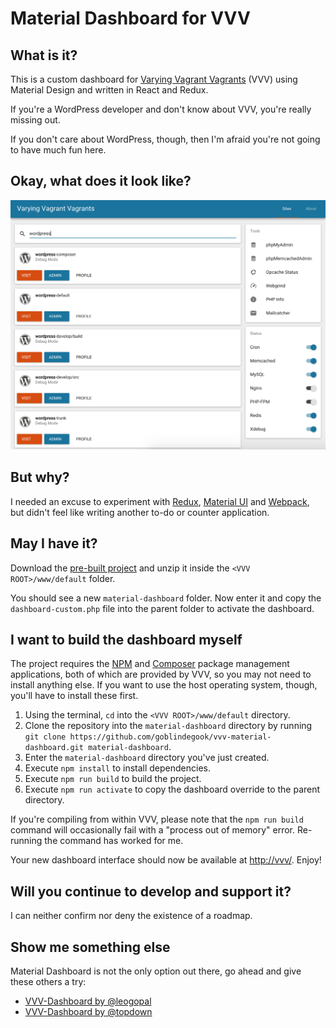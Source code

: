 # Material Dashboard for VVV

## What is it?

This is a custom dashboard for [Varying Vagrant Vagrants](https://github.com/Varying-Vagrant-Vagrants/VVV) (VVV) using Material Design and written in React and Redux.

If you're a WordPress developer and don't know about VVV, you're really missing out.

If you don't care about WordPress, though, then I'm afraid you're not going to have much fun here.

## Okay, what does it look like?

![Material VVV Screenshot](assets/screenshot.png)

## But why?

I needed an excuse to experiment with [Redux](https://github.com/rackt/react-redux), [Material UI](https://github.com/callemall/material-ui) and [Webpack](https://webpack.github.io), but didn't feel like writing another to-do or counter application.

## May I have it?

Download the [pre-built project](https://dl.dropboxusercontent.com/u/767182/material-dashboard/latest.zip) and unzip it inside the `<VVV ROOT>/www/default` folder.

You should see a new `material-dashboard` folder.  Now enter it and copy the `dashboard-custom.php` file into the parent folder to activate the dashboard.

## I want to build the dashboard myself

The project requires the [NPM](https://www.npmjs.com) and [Composer](https://getcomposer.org) package management applications, both of which are provided by VVV, so you may not need to install anything else.  If you want to use the host operating system, though, you'll have to install these first.

1. Using the terminal, `cd` into the `<VVV ROOT>/www/default` directory.
2. Clone the repository into the `material-dashboard` directory by running `git clone https://github.com/goblindegook/vvv-material-dashboard.git material-dashboard`.
3. Enter the `material-dashboard` directory you've just created.
4. Execute `npm install` to install dependencies.
5. Execute `npm run build` to build the project.
6. Execute `npm run activate` to copy the dashboard override to the parent directory.

If you're compiling from within VVV, please note that the `npm run build` command will occasionally fail with a "process out of memory" error. Re-running the command has worked for me.

Your new dashboard interface should now be available at [http://vvv/](http://vvv/). Enjoy!

## Will you continue to develop and support it?

I can neither confirm nor deny the existence of a roadmap.

## Show me something else

Material Dashboard is not the only option out there, go ahead and give these others a try:

* [VVV-Dashboard by @leogopal](https://github.com/leogopal/VVV-Dashboard/)
* [VVV-Dashboard by @topdown](https://github.com/topdown/VVV-Dashboard/)
